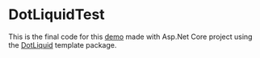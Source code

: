 # DotLiquidTest
This is the final code for this [demo](https://dev.to/elfis/using-dotliquid-to-create-a-custom-template-in-aspnet-core-792) made with Asp.Net Core project using the [DotLiquid](https://github.com/dotliquid/dotliquid) template package.

